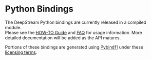 # Python Bindings

The DeepStream Python bindings are currently released in a compiled module.  
Please see the [HOW-TO Guide](../HOWTO.md) and [FAQ](../FAQ.md) for usage information. More detailed documentation will be added as the API matures.  

Portions of these bindings are generated using [Pybind11](https://github.com/pybind/pybind11) under these [licensing terms](LICENSE.pybind11).  
